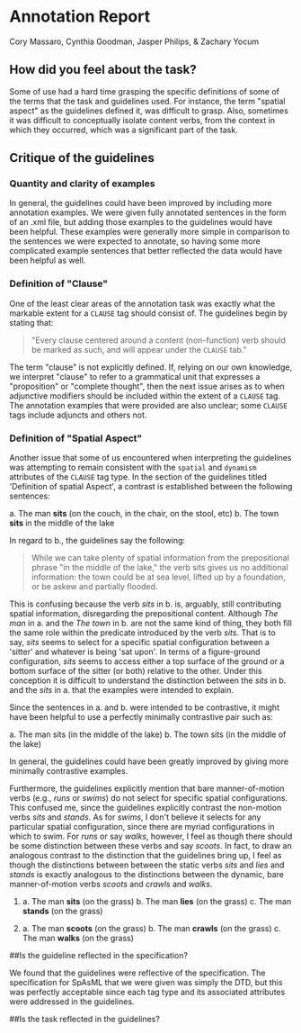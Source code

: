 # Annotation Report
Cory Massaro, Cynthia Goodman, Jasper Philips, & Zachary Yocum

## How did you feel about the task?
Some of use had a hard time grasping the specific definitions of some of the terms that the task and guidelines used.  For instance, the term "spatial aspect" as the guidelines defined it, was difficult to grasp.  Also, sometimes it was difficult to conceptually isolate content verbs, from the context in which they occurred, which was a significant part of the task.
 
## Critique of the guidelines
### Quantity and clarity of examples
In general, the guidelines could have been improved by including more annotation examples.  We were given fully annotated sentences in the form of an .xml file, but adding those examples to the guidelines would have been helpful.  These examples were generally more simple in comparison to the sentences we were expected to annotate, so having some more complicated example sentences that better reflected the data would have been helpful as well.

### Definition of "Clause"
One of the least clear areas of the annotation task was exactly what the markable extent for a `CLAUSE` tag should consist of. The guidelines begin by stating that:

>"Every clause centered around a content (non-function) verb should be marked as such, and will appear under the `CLAUSE` tab."

The term "clause" is not explicitly defined.  If, relying on our own knowledge, we interpret "clause" to refer to a grammatical unit that expresses a "proposition" or "complete thought", then the next issue arises as to when adjunctive modifiers should be included within the extent of a `CLAUSE` tag.  The annotation examples that were provided are also unclear; some `CLAUSE` tags include adjuncts and others not.

### Definition of "Spatial Aspect"
Another issue that some of us encountered when interpreting the guidelines was attempting to remain consistent with the `spatial` and `dynamism` attributes of the `CLAUSE` tag type.  In the section of the guidelines titled 'Definition of spatial Aspect', a contrast is established between the following sentences:

a. The man **sits** (on the couch, in the chair, on the stool, etc)
b. The town **sits** in the middle of the lake

In regard to b., the guidelines say the following:

>While we can take plenty of spatial information from the prepositional phrase "in the middle of the lake," the verb sits gives us no additional information: the town could be at sea level, lifted up by a foundation, or be askew and partially flooded.

This is confusing because the verb *sits* in b. is, arguably, still contributing spatial information, disregarding the prepositional content. Although *The man* in a. and the *The town* in b. are not the same kind of thing, they both fill the same role within the predicate introduced by the verb *sits*. That is to say, *sits* seems to select for a specific spatial configuration between a 'sitter' and whatever is being 'sat upon'. In terms of a figure-ground configuration, *sits* seems to access either a top surface of the ground or a bottom surface of the sitter (or both) relative to the other. Under this conception it is difficult to understand the distinction between the *sits* in b. and the *sits* in a. that the examples were intended to explain.

Since the sentences in a. and b. were intended to be contrastive, it might have been helpful to use a perfectly minimally contrastive pair such as:

a. The man sits (in the middle of the lake)
b. The town sits (in the middle of the lake)

In general, the guidelines could have been greatly improved by giving more minimally contrastive examples.

Furthermore, the guidelines explicitly mention that bare manner-of-motion verbs (e.g., *runs* or *swims*) do not select for specific spatial configurations. This confused me, since the guidelines explicitly contrast the non-motion verbs *sits* and *stands*. As for *swims*, I don't believe it selects for any particular spatial configuration, since there are myriad configurations in which to swim. For *runs* or say *walks*, however, I feel as though there should be some distinction between these verbs and say *scoots*. In fact, to draw an analogous contrast to the distinction that the guidelines bring up, I feel as though the distinctions between between the static verbs *sits* and *lies* and *stands* is exactly analogous to the distinctions between the dynamic, bare manner-of-motion verbs *scoots* and *crawls* and *walks*.

1.
    a. The man **sits** (on the grass)
    b. The man **lies** (on the grass)
    c. The man **stands** (on the grass)

2.
    a. The man **scoots** (on the grass)
    b. The man **crawls** (on the grass)
    c. The man **walks** (on the grass)

##Is the guideline reflected in the specification?

We found that the guidelines were reflective of the specification.  The specification for SpAsML that we were given was simply the DTD, but this was perfectly acceptable since each tag type and its associated attributes were addressed in the guidelines.

##Is the task reflected in the guidelines?
